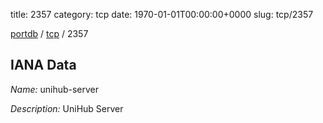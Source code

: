 title: 2357
category: tcp
date: 1970-01-01T00:00:00+0000
slug: tcp/2357

[portdb](/) / [tcp](/category/tcp.html) / 2357


## IANA Data

_Name:_ unihub-server

_Description:_ UniHub Server

